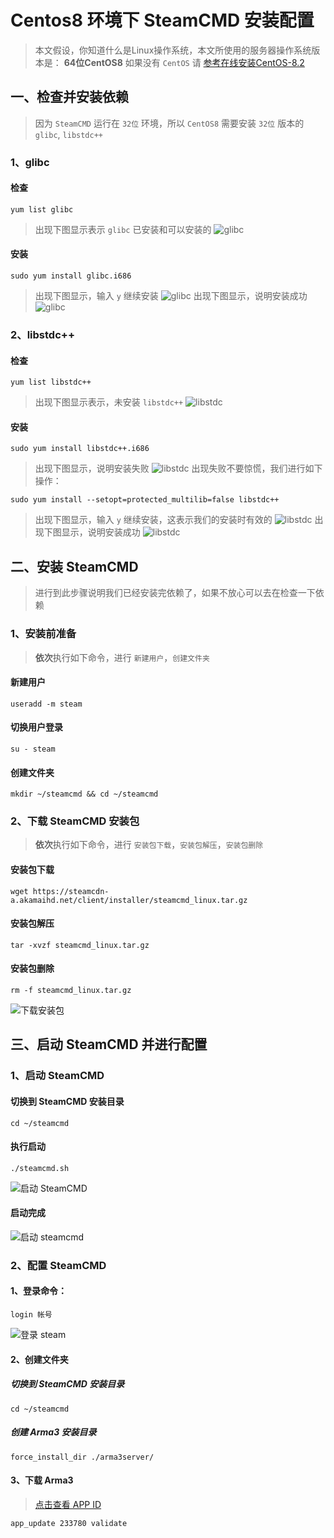 # Centos8 环境下 SteamCMD 安装配置 #
> 本文假设，你知道什么是Linux操作系统，本文所使用的服务器操作系统版本是：  **64位CentOS8** 如果没有 `CentOS` 请 [参考在线安装CentOS-8.2](/Linux/在线安装CentOS-8.2.2004-x86_64.md)
## 一、检查并安装依赖 ##
> 因为 `SteamCMD` 运行在 `32位` 环境，所以 `CentOS8` 需要安装 `32位` 版本的 `glibc`, `libstdc++`
### 1、glibc ###
#### 检查 ####
```shell
yum list glibc
```
> 出现下图显示表示 `glibc` 已安装和可以安装的
![glibc](glibc.png)
#### 安装 ####
```shell
sudo yum install glibc.i686
```
> 出现下图显示，输入 `y` 继续安装
![glibc](install-glibc.png)
> 出现下图显示，说明安装成功
![glibc](installend-glibc.png)
### 2、libstdc++ ###
#### 检查 ####
```shell
yum list libstdc++
```
> 出现下图显示表示，未安装 `libstdc++`
![libstdc](libstdc.png)
#### 安装 ####
```shell
sudo yum install libstdc++.i686
```
> 出现下图显示，说明安装失败
![libstdc](installerr-libstdc.png)
> 出现失败不要惊慌，我们进行如下操作：
```shell
sudo yum install --setopt=protected_multilib=false libstdc++
```
> 出现下图显示，输入 `y` 继续安装，这表示我们的安装时有效的
![libstdc](install-libstdc.png)
> 出现下图显示，说明安装成功
![libstdc](installend-libstdc.png)
## 二、安装 SteamCMD ##
> 进行到此步骤说明我们已经安装完依赖了，如果不放心可以去在检查一下依赖
### 1、安装前准备
> **依次**执行如下命令，进行 `新建用户`，`创建文件夹`
#### 新建用户 ####
```shell
useradd -m steam
```
#### 切换用户登录 ####
```shell
su - steam
```
#### 创建文件夹 ####
```shell
mkdir ~/steamcmd && cd ~/steamcmd
```
### 2、下载 SteamCMD 安装包
> **依次**执行如下命令，进行 `安装包下载`，`安装包解压`，`安装包删除`
#### 安装包下载 ####
```shell
wget https://steamcdn-a.akamaihd.net/client/installer/steamcmd_linux.tar.gz
```
#### 安装包解压 ####
```shell
tar -xvzf steamcmd_linux.tar.gz
```
#### 安装包删除 ####
```shell
rm -f steamcmd_linux.tar.gz
```
![下载安装包](wancheng.png)
## 三、启动 SteamCMD 并进行配置 ##
### 1、启动 SteamCMD ###
#### 切换到 SteamCMD 安装目录 ####
```shell
cd ~/steamcmd
```
#### 执行启动 ####
```shell
./steamcmd.sh
```
![启动 SteamCMD](qidong.png)
#### 启动完成 ####
![启动 steamcmd](qidongwancheng.png)
### 2、配置 SteamCMD ### 
#### 1、登录命令： ####
```shell
login 帐号
```
![登录 steam](denglu.png)
#### 2、创建文件夹 ####
##### 切换到 SteamCMD 安装目录 #####
```shell
cd ~/steamcmd
```
##### 创建 Arma3 安装目录 #####
```shell
force_install_dir ./arma3server/
```
#### 3、下载 Arma3 ####
> [点击查看 APP ID](https://developer.valvesoftware.com/wiki/Dedicated_Servers_List)
```shell
app_update 233780 validate
```